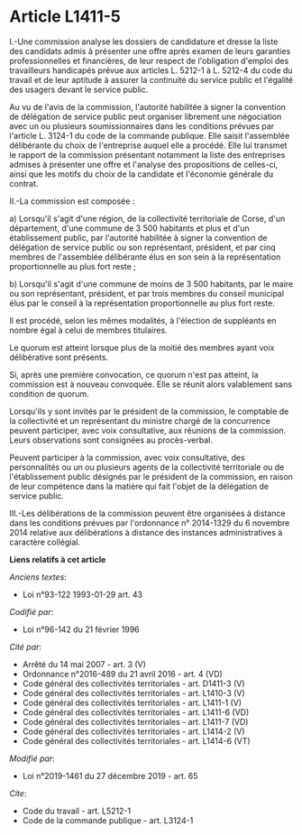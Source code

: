# Article L1411-5

I.-Une commission analyse les dossiers de candidature et dresse la liste des candidats admis à présenter une offre après
examen de leurs garanties professionnelles et financières, de leur respect de l'obligation d'emploi des travailleurs
handicapés prévue aux articles L. 5212-1 à L. 5212-4 du code du travail et de leur aptitude à assurer la continuité du
service public et l'égalité des usagers devant le service public.

Au vu de l'avis de la commission, l'autorité habilitée à signer la convention de délégation de service public peut organiser
librement une négociation avec un ou plusieurs soumissionnaires dans les conditions prévues par l'article L. 3124-1 du code
de la commande publique. Elle saisit l'assemblée délibérante du choix de l'entreprise auquel elle a procédé. Elle lui
transmet le rapport de la commission présentant notamment la liste des entreprises admises à présenter une offre et l'analyse
des propositions de celles-ci, ainsi que les motifs du choix de la candidate et l'économie générale du contrat.

II.-La commission est composée :

a) Lorsqu'il s'agit d'une région, de la collectivité territoriale de Corse, d'un département, d'une commune de 3 500
habitants et plus et d'un établissement public, par l'autorité habilitée à signer la convention de délégation de service
public ou son représentant, président, et par cinq membres de l'assemblée délibérante élus en son sein à la représentation
proportionnelle au plus fort reste ;

b) Lorsqu'il s'agit d'une commune de moins de 3 500 habitants, par le maire ou son représentant, président, et par trois
membres du conseil municipal élus par le conseil à la représentation proportionnelle au plus fort reste.

Il est procédé, selon les mêmes modalités, à l'élection de suppléants en nombre égal à celui de membres titulaires.

Le quorum est atteint lorsque plus de la moitié des membres ayant voix délibérative sont présents.

Si, après une première convocation, ce quorum n'est pas atteint, la commission est à nouveau convoquée. Elle se réunit alors
valablement sans condition de quorum.

Lorsqu'ils y sont invités par le président de la commission, le comptable de la collectivité et un représentant du ministre
chargé de la concurrence peuvent participer, avec voix consultative, aux réunions de la commission. Leurs observations sont
consignées au procès-verbal.

Peuvent participer à la commission, avec voix consultative, des personnalités ou un ou plusieurs agents de la collectivité
territoriale ou de l'établissement public désignés par le président de la commission, en raison de leur compétence dans la
matière qui fait l'objet de la délégation de service public.

III.-Les délibérations de la commission peuvent être organisées à distance dans les conditions prévues par l'ordonnance n°
2014-1329 du 6 novembre 2014 relative aux délibérations à distance des instances administratives à caractère collégial.

**Liens relatifs à cet article**

_Anciens textes_:

  - Loi n°93-122 1993-01-29 art. 43

_Codifié par_:

  - Loi n°96-142 du 21 février 1996

_Cité par_:

  - Arrêté du 14 mai 2007 - art. 3 (V)
  - Ordonnance n°2016-489 du 21 avril 2016 - art. 4 (VD)
  - Code général des collectivités territoriales - art. D1411-3 (V)
  - Code général des collectivités territoriales - art. L1410-3 (V)
  - Code général des collectivités territoriales - art. L1411-1 (V)
  - Code général des collectivités territoriales - art. L1411-6 (VD)
  - Code général des collectivités territoriales - art. L1411-7 (VD)
  - Code général des collectivités territoriales - art. L1414-2 (V)
  - Code général des collectivités territoriales - art. L1414-6 (VT)

_Modifié par_:

  - Loi n°2019-1461 du 27 décembre 2019 - art. 65

_Cite_:

  - Code du travail - art. L5212-1
  - Code de la commande publique - art. L3124-1
